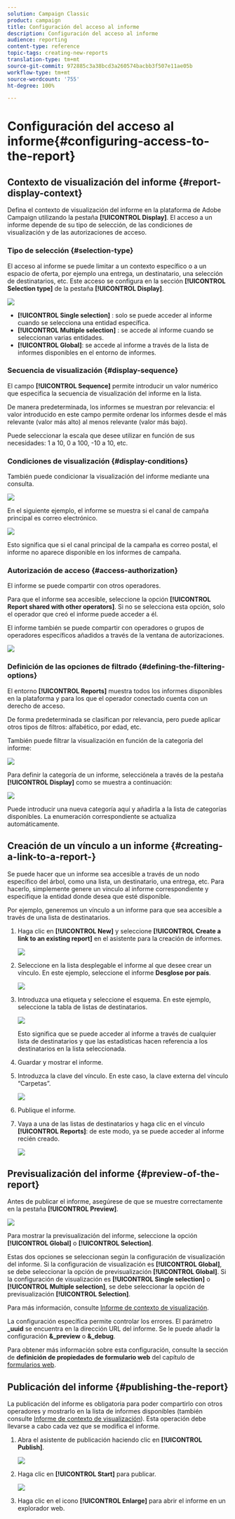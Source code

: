 ```yaml
---
solution: Campaign Classic
product: campaign
title: Configuración del acceso al informe
description: Configuración del acceso al informe
audience: reporting
content-type: reference
topic-tags: creating-new-reports
translation-type: tm+mt
source-git-commit: 972885c3a38bcd3a260574bacbb3f507e11ae05b
workflow-type: tm+mt
source-wordcount: '755'
ht-degree: 100%

---
```



# Configuración del acceso al informe{#configuring-access-to-the-report}

## Contexto de visualización del informe {#report-display-context}

Defina el contexto de visualización del informe en la plataforma de Adobe Campaign utilizando la pestaña **[!UICONTROL Display]**. El acceso a un informe depende de su tipo de selección, de las condiciones de visualización y de las autorizaciones de acceso.

### Tipo de selección {#selection-type}

El acceso al informe se puede limitar a un contexto específico o a un espacio de oferta, por ejemplo una entrega, un destinatario, una selección de destinatarios, etc. Este acceso se configura en la sección **[!UICONTROL Selection type]** de la pestaña **[!UICONTROL Display]**.

![](assets/s_ncs_advuser_report_visibility_4.png)

* **[!UICONTROL Single selection]** : solo se puede acceder al informe cuando se selecciona una entidad específica.
* **[!UICONTROL Multiple selection]** : se accede al informe cuando se seleccionan varias entidades.
* **[!UICONTROL Global]**: se accede al informe a través de la lista de informes disponibles en el entorno de informes.

### Secuencia de visualización {#display-sequence}

El campo **[!UICONTROL Sequence]** permite introducir un valor numérico que especifica la secuencia de visualización del informe en la lista.

De manera predeterminada, los informes se muestran por relevancia: el valor introducido en este campo permite ordenar los informes desde el más relevante (valor más alto) al menos relevante (valor más bajo).

Puede seleccionar la escala que desee utilizar en función de sus necesidades: 1 a 10, 0 a 100, -10 a 10, etc.

### Condiciones de visualización {#display-conditions}

También puede condicionar la visualización del informe mediante una consulta.

![](assets/s_ncs_advuser_report_visibility_5.png)

En el siguiente ejemplo, el informe se muestra si el canal de campaña principal es correo electrónico.

![](assets/s_ncs_advuser_report_visibility_6.png)

Esto significa que si el canal principal de la campaña es correo postal, el informe no aparece disponible en los informes de campaña.

### Autorización de acceso {#access-authorization}

El informe se puede compartir con otros operadores.

Para que el informe sea accesible, seleccione la opción **[!UICONTROL Report shared with other operators]**. Si no se selecciona esta opción, solo el operador que creó el informe puede acceder a él.

El informe también se puede compartir con operadores o grupos de operadores específicos añadidos a través de la ventana de autorizaciones.

![](assets/s_ncs_advuser_report_visibility_8.png)

### Definición de las opciones de filtrado {#defining-the-filtering-options}

El entorno **[!UICONTROL Reports]** muestra todos los informes disponibles en la plataforma y para los que el operador conectado cuenta con un derecho de acceso.

De forma predeterminada se clasifican por relevancia, pero puede aplicar otros tipos de filtros: alfabético, por edad, etc.

También puede filtrar la visualización en función de la categoría del informe:

![](assets/report_ovv_select_type.png)

Para definir la categoría de un informe, selecciónela a través de la pestaña **[!UICONTROL Display]** como se muestra a continuación:

![](assets/report_select_category.png)

Puede introducir una nueva categoría aquí y añadirla a la lista de categorías disponibles. La enumeración correspondiente se actualiza automáticamente.

## Creación de un vínculo a un informe {#creating-a-link-to-a-report-}

Se puede hacer que un informe sea accesible a través de un nodo específico del árbol, como una lista, un destinatario, una entrega, etc. Para hacerlo, simplemente genere un vínculo al informe correspondiente y especifique la entidad donde desea que esté disponible.

Por ejemplo, generemos un vínculo a un informe para que sea accesible a través de una lista de destinatarios.

1. Haga clic en **[!UICONTROL New]** y seleccione **[!UICONTROL Create a link to an existing report]** en el asistente para la creación de informes.

   ![](assets/s_ncs_advuser_report_wizard_link_01.png)

1. Seleccione en la lista desplegable el informe al que desee crear un vínculo. En este ejemplo, seleccione el informe **Desglose por país**.

   ![](assets/s_ncs_advuser_report_wizard_link_02.png)

1. Introduzca una etiqueta y seleccione el esquema. En este ejemplo, seleccione la tabla de listas de destinatarios.

   ![](assets/s_ncs_advuser_report_wizard_link_03.png)

   Esto significa que se puede acceder al informe a través de cualquier lista de destinatarios y que las estadísticas hacen referencia a los destinatarios en la lista seleccionada.

1. Guardar y mostrar el informe.
1. Introduzca la clave del vínculo. En este caso, la clave externa del vínculo “Carpetas”.

   ![](assets/s_ncs_advuser_report_wizard_link_04.png)

1. Publique el informe.
1. Vaya a una de las listas de destinatarios y haga clic en el vínculo **[!UICONTROL Reports]**: de este modo, ya se puede acceder al informe recién creado.

   ![](assets/s_ncs_advuser_report_wizard_link_05.png)

## Previsualización del informe {#preview-of-the-report}

Antes de publicar el informe, asegúrese de que se muestre correctamente en la pestaña **[!UICONTROL Preview]**.

![](assets/s_ncs_advuser_report_preview_01.png)

Para mostrar la previsualización del informe, seleccione la opción **[!UICONTROL Global]** o **[!UICONTROL Selection]**.

Estas dos opciones se seleccionan según la configuración de visualización del informe. Si la configuración de visualización es **[!UICONTROL Global]**, se debe seleccionar la opción de previsualización **[!UICONTROL Global]**. Si la configuración de visualización es **[!UICONTROL Single selection]** o **[!UICONTROL Multiple selection]**, se debe seleccionar la opción de previsualización **[!UICONTROL Selection]**.

Para más información, consulte [Informe de contexto de visualización](#report-display-context).

La configuración específica permite controlar los errores. El parámetro **_uuid** se encuentra en la dirección URL del informe. Se le puede añadir la configuración **&amp;_preview** o **&amp;_debug**.

Para obtener más información sobre esta configuración, consulte la sección de **definición de propiedades de formulario web** del capítulo de [formularios web](../../web/using/about-web-forms.md).

## Publicación del informe {#publishing-the-report}

La publicación del informe es obligatoria para poder compartirlo con otros operadores y mostrarlo en la lista de informes disponibles (también consulte [Informe de contexto de visualización](#report-display-context)). Esta operación debe llevarse a cabo cada vez que se modifica el informe.

1. Abra el asistente de publicación haciendo clic en **[!UICONTROL Publish]**.

   ![](assets/s_ncs_advuser_report_publish_01.png)

1. Haga clic en **[!UICONTROL Start]** para publicar.

   ![](assets/s_ncs_advuser_report_publish_02.png)

1. Haga clic en el icono **[!UICONTROL Enlarge]** para abrir el informe en un explorador web.

